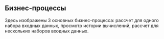 ## Бизнес-процессы

Здесь изображены 3 основных бизнес-процесса: рассчет для одного набора входных данных, просмотр истории вычислений, рассчет для нескольких наборов входных данных.